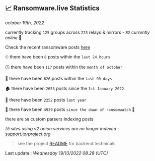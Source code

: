 
## 📈 Ransomware.live Statistics
_october 19th, 2022_

currently tracking `125` groups across `223` relays & mirrors - _`82` currently online_ 📡

Check the recent ransomware posts [here](https://www.ransomware.live/#/recentposts)


⏲ there have been `8` posts within the `last 24 hours`

🕓 there have been `117` posts within the `month of october`

📅 there have been `626` posts within the `last 90 days`

🏚 there have been `2653` posts since the `1st January 2022`

🚀 there have been `2252` posts `last year`

🦕 there have been `4939` posts `since the dawn of ransomwatch` 🐣

there are `58` custom parsers indexing posts

_`20` sites using v2 onion services are no longer indexed - [support.torproject.org](https://support.torproject.org/onionservices/v2-deprecation/)_

> see the project [README](https://github.com/jmousqueton/ransomwatch#readme) for backend technicals



Last update : _Wednesday 19/10/2022 08.28 (UTC)_

